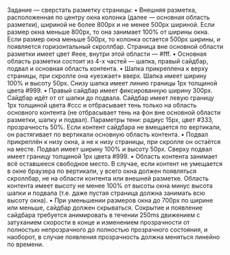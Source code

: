 Задание — сверстать разметку страницы:
• Внешняя разметка, расположенная по центру окна колонка (далее —
основная область разметки), шириной не более 800px и не менее 500px
шириной. Если размер окна меньше 800px, то она занимает 100% от
ширины окна. Если размер окна меньше 500px, то колонка остается 500px
ширины, и появляется горизонтальный скроллбар. Страница вне основной
области разметки имеет цвет #eee, внутри этой области — #fff.
• Основная область разметки состоит из 4-х частей — шапка, правый
сайдбар, подвал и основная область контента.
• Шапка прикреплена к верху страницы, при скролле она «уезжает» вверх.
Шапка имеет ширину 100% и высоту 50px. Снизу шапка имеет линию
границы 1px толщиной цвета #999.
• Правый сайдбар имеет фиксированную ширину 300px. Сайдбар идёт от от
шапки до подвала. Сайдбар имеет левую границу 1px толщиной цвета #ccc
и отбрасывает тень только на область основного контента (не отбрасывает
тень на фон вне основной области разметки, шапку и подвал). Параметры
тени: радиус 15px, цвет #333, прозрачность 50%. Если контент сайдбара не
вмещается по вертикали, он растягивает по вертикали основную область
контента.
• Подвал прикреплён к низу окна, а не к низу страницы, при скролле он
остаётся на месте. Подвал имеет ширину 100% и высоту 50px. Сверху
подвал имеет границу толщиной 1px цвета #999.
• Область контента занимает всё оставшееся свободное место. В случае,
если контент не умещается в окне браузера по вертикали, у всего окна
должен появляться скроллбар, не на области контента или внешней
разметке. Область контента имеет высоту не менее 100% от высоты окна
минус высота шапки и подвала (т.е. даже пустая страница должна занимать
всю высоту окна).
• При уменьшении размеров окна до 700px по ширине или меньше, сайдбар
должен скрываться.
Сокрытие и появление сайдбара требуется анимировать в течении 250ms
движением с затуханием скорости в конце и изменением прозрачности от
полностью непрозрачного до полностью прозрачного состояния, и наоборот,
в случае появления прозрачность должна меняться линейно по времени.
